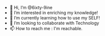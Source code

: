 - 👋 Hi, I’m @6ixty-9ine
- 👀 I’m interested in enriching my knowledge!
- 🌱 I’m currently learning how to use my SELF!
- 💞️ I’m looking to collaborate with Technology
- 📫 How to reach me : I'm reachable.

<!---
6ixty-9ine/6ixty-9ine is a ✨ special ✨ repository because its `README.md` (this file) appears on your GitHub profile.
You can click the Preview link to take a look at your changes.
--->
